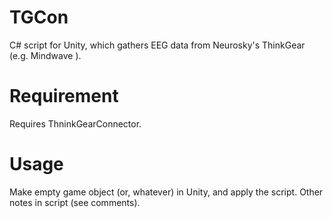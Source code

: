 # TGCon
C# script for Unity, which gathers EEG data from Neurosky's ThinkGear (e.g. Mindwave ).

# Requirement
Requires ThninkGearConnector.

# Usage
Make empty game object (or, whatever) in Unity, and apply the script.
Other notes in script (see comments).